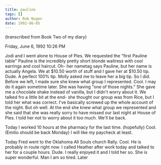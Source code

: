 ```yaml
---
title: pauline
tags: []
author: Rob Nugen
date: 1992-06-05
---
```


<p class=note>(transcribed from Book Two of my diary)

<p class=date>Friday, June 6, 1992 10:26 PM

<p>Jodi and I went alone to House of Pies.  We requested the "first
Pauline table" Pauline is the incredibly pretty short blonde waitress
with cool earrings and cool haircut.  Oh- her nametag says Pauline,
but her name is actually Angela.  We at $10.50 worth of stuff and I
gave her at $10.50 tip.  Dude.  A perfect 100% tip.  Molly asked me to
leave her a big tip.  So I did.  Before we left, I made sure she knew
what group I represented.  Cool.  I may do it again sometime later.
She was having "one of those nights."  She gave me a chocolate shake
instead of vanilla, but I didn't worry about it.  We talked fro a
little bit at the end- she thought our group was from Rice, but I told
her what was correct.  I've basically screwed up the whole account of
the night.  But oh well.  At the end she knew what group we
represented and she said that she was really sorry to have missed our
last night at House of Pies.  I told her not to worry about it too
much.  We'll be back.

<p>Today I worked 10 hours at the pharmacy for the last time.
(hopefully) Cool.  (Emilio should be back Monday) I will like my
paycheck at least.

<p>Today Fred went to the Oklahoma All Souls church Rally.  Cool.  He
is probably in route right now.  I called Heather after work today and
talked to her for a couple hours.  Dude.  I really enjoyed it and I
told her so.  She is super wonderful.  Man I am so tired.  Later
